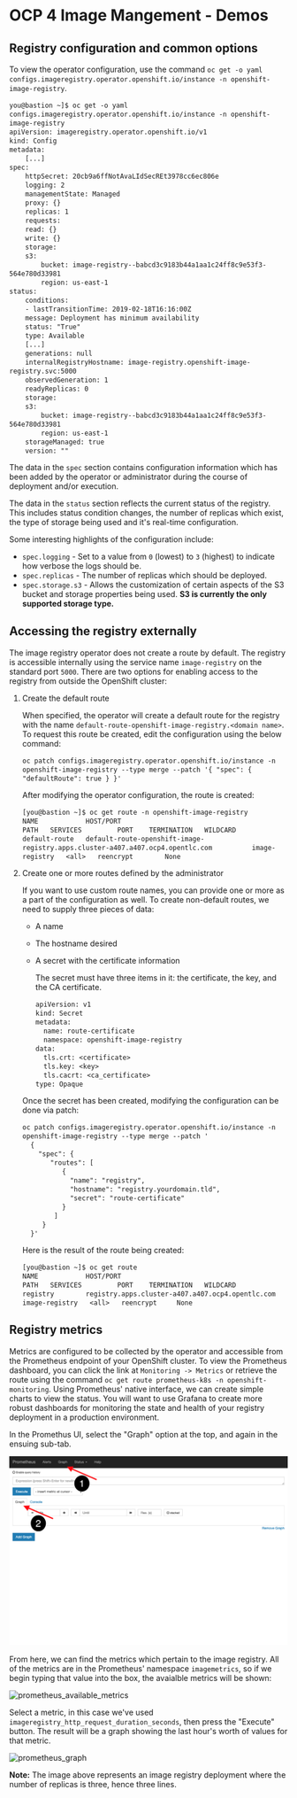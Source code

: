 # OCP 4 Image Mangement - Demos

## Registry configuration and common options

To view the operator configuration, use the command `oc get -o yaml configs.imageregistry.operator.openshift.io/instance -n openshift-image-registry`.

```
you@bastion ~]$ oc get -o yaml configs.imageregistry.operator.openshift.io/instance -n openshift-image-registry
apiVersion: imageregistry.operator.openshift.io/v1
kind: Config
metadata:
    [...]
spec:
    httpSecret: 20cb9a6ffNotAvaLIdSecREt3978cc6ec806e
    logging: 2
    managementState: Managed
    proxy: {}
    replicas: 1
    requests:
    read: {}
    write: {}
    storage:
    s3:
        bucket: image-registry--babcd3c9183b44a1aa1c24ff8c9e53f3-564e780d33981
        region: us-east-1
status:
    conditions:
    - lastTransitionTime: 2019-02-18T16:16:00Z
    message: Deployment has minimum availability
    status: "True"
    type: Available
    [...]
    generations: null
    internalRegistryHostname: image-registry.openshift-image-registry.svc:5000
    observedGeneration: 1
    readyReplicas: 0
    storage:
    s3:
        bucket: image-registry--babcd3c9183b44a1aa1c24ff8c9e53f3-564e780d33981
        region: us-east-1
    storageManaged: true
    version: ""
```

The data in the `spec` section contains configuration information which has been added by the operator or administrator during the course of deployment and/or execution.

The data in the `status` section reflects the current status of the registry.  This includes status condition changes, the number of replicas which exist, the type of storage being used and it's real-time configuration.

Some interesting highlights of the configuration include:

* `spec.logging` - Set to a value from `0` (lowest) to `3` (highest) to indicate how verbose the logs should be.
* `spec.replicas` - The number of replicas which should be deployed.
* `spec.storage.s3` - Allows the customization of certain aspects of the S3 bucket and storage properties being used.  **S3 is currently the only supported storage type.**

## Accessing the registry externally

The image registry operator does not create a route by default.  The registry is accessible internally using the service name `image-registry` on the standard port `5000`.  There are two options for enabling access to the registry from outside the OpenShift cluster:

1. Create the default route
   
   When specified, the operator will create a default route for the registry with the name `default-route-openshift-image-registry.<domain name>`.  To request this route be created, edit the configuration using the below command:

   ```
   oc patch configs.imageregistry.operator.openshift.io/instance -n openshift-image-registry --type merge --patch '{ "spec": { "defaultRoute": true } }'
   ```
   
   After modifying the operator configuration, the route is created:
   
   ```
   [you@bastion ~]$ oc get route -n openshift-image-registry
   NAME            HOST/PORT                                                                        PATH   SERVICES         PORT    TERMINATION   WILDCARD
   default-route   default-route-openshift-image-registry.apps.cluster-a407.a407.ocp4.opentlc.com          image-registry   <all>   reencrypt        None
   ```
   
1. Create one or more routes defined by the administrator
   
   If you want to use custom route names, you can provide one or more as a part of the configuration as well.  To create non-default routes, we need to supply three pieces of data:
   
   * A name
   * The hostname desired
   * A secret with the certificate information
     
     The secret must have three items in it: the certificate, the key, and the CA certificate.
     
     ```
     apiVersion: v1
     kind: Secret
     metadata:
       name: route-certificate
       namespace: openshift-image-registry
     data:
       tls.crt: <certificate>
       tls.key: <key>
       tls.cacrt: <ca_certificate>
     type: Opaque
     ```
     
   Once the secret has been created, modifying the configuration can be done via patch:
   
   ```
   oc patch configs.imageregistry.operator.openshift.io/instance -n openshift-image-registry --type merge --patch '
     {
       "spec": {
          "routes": [
             {
               "name": "registry",
               "hostname": "registry.yourdomain.tld",
               "secret": "route-certificate"
             }
           ]
        }
     }'
   ```

   Here is the result of the route being created:
   
   ```
   [you@bastion ~]$ oc get route
   NAME            HOST/PORT                                                                        PATH   SERVICES         PORT    TERMINATION   WILDCARD
   registry        registry.apps.cluster-a407.a407.ocp4.opentlc.com                                        image-registry   <all>   reencrypt     None
   ```

## Registry metrics

Metrics are configured to be collected by the operator and accessible from the Prometheus endpoint of your OpenShift cluster.  To view the Prometheus dashboard, you can click the link at `Monitoring -> Metrics` or retrieve the route using the command `oc get route prometheus-k8s -n openshift-monitoring`.  Using Prometheus' native interface, we can create simple charts to view the status.  You will want to use Grafana to create more robust dashboards for monitoring the state and health of your registry deployment in a production environment.

In the Promethus UI, select the "Graph" option at the top, and again in the ensuing sub-tab.

![prometheus_menu](images/prometheus_1.png)

From here, we can find the metrics which pertain to the image registry.  All of the metrics are in the Prometheus' namespace `imagemetrics`, so if we begin typing that value into the box, the avaialble metrics will be shown:

![prometheus_available_metrics](iamges/prometheus_2.png)

Select a metric, in this case we've used `imageregistry_http_request_duration_seconds`, then press the "Execute" button.  The result will be a graph showing the last hour's worth of values for that metric.

![prometheus_graph](iamges/prometheus_2.png)

**Note:** The image above represents an image registry deployment where the number of replicas is three, hence three lines.